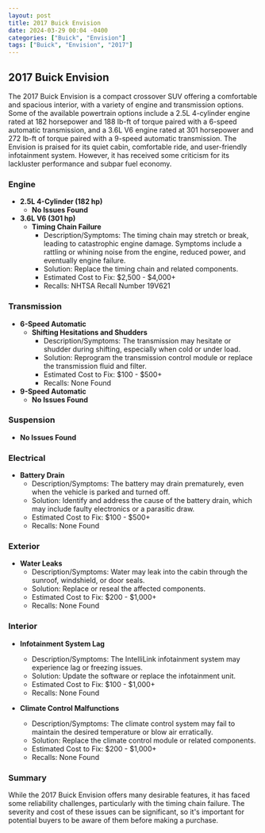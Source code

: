 ```yaml
---
layout: post
title: 2017 Buick Envision
date: 2024-03-29 00:04 -0400
categories: ["Buick", "Envision"]
tags: ["Buick", "Envision", "2017"]
---
```

## 2017 Buick Envision

The 2017 Buick Envision is a compact crossover SUV offering a comfortable and spacious interior, with a variety of engine and transmission options. Some of the available powertrain options include a 2.5L 4-cylinder engine rated at 182 horsepower and 188 lb-ft of torque paired with a 6-speed automatic transmission, and a 3.6L V6 engine rated at 301 horsepower and 272 lb-ft of torque paired with a 9-speed automatic transmission. The Envision is praised for its quiet cabin, comfortable ride, and user-friendly infotainment system. However, it has received some criticism for its lackluster performance and subpar fuel economy.

### Engine
- **2.5L 4-Cylinder (182 hp)**
    - **No Issues Found**
- **3.6L V6 (301 hp)**
    - **Timing Chain Failure**
        - Description/Symptoms: The timing chain may stretch or break, leading to catastrophic engine damage. Symptoms include a rattling or whining noise from the engine, reduced power, and eventually engine failure.
        - Solution: Replace the timing chain and related components.
        - Estimated Cost to Fix: $2,500 - $4,000+
        - Recalls: NHTSA Recall Number 19V621

### Transmission
- **6-Speed Automatic**
    - **Shifting Hesitations and Shudders**
        - Description/Symptoms: The transmission may hesitate or shudder during shifting, especially when cold or under load.
        - Solution: Reprogram the transmission control module or replace the transmission fluid and filter.
        - Estimated Cost to Fix: $100 - $500+
        - Recalls: None Found
- **9-Speed Automatic**
    - **No Issues Found**

### Suspension
- **No Issues Found**

### Electrical
- **Battery Drain**
    - Description/Symptoms: The battery may drain prematurely, even when the vehicle is parked and turned off.
    - Solution: Identify and address the cause of the battery drain, which may include faulty electronics or a parasitic draw.
    - Estimated Cost to Fix: $100 - $500+
    - Recalls: None Found

### Exterior
- **Water Leaks**
    - Description/Symptoms: Water may leak into the cabin through the sunroof, windshield, or door seals.
    - Solution: Replace or reseal the affected components.
    - Estimated Cost to Fix: $200 - $1,000+
    - Recalls: None Found

### Interior
- **Infotainment System Lag**
    - Description/Symptoms: The IntelliLink infotainment system may experience lag or freezing issues.
    - Solution: Update the software or replace the infotainment unit.
    - Estimated Cost to Fix: $100 - $1,000+
    - Recalls: None Found

- **Climate Control Malfunctions**
    - Description/Symptoms: The climate control system may fail to maintain the desired temperature or blow air erratically.
    - Solution: Replace the climate control module or related components.
    - Estimated Cost to Fix: $200 - $1,000+
    - Recalls: None Found

### Summary

While the 2017 Buick Envision offers many desirable features, it has faced some reliability challenges, particularly with the timing chain failure. The severity and cost of these issues can be significant, so it's important for potential buyers to be aware of them before making a purchase.
